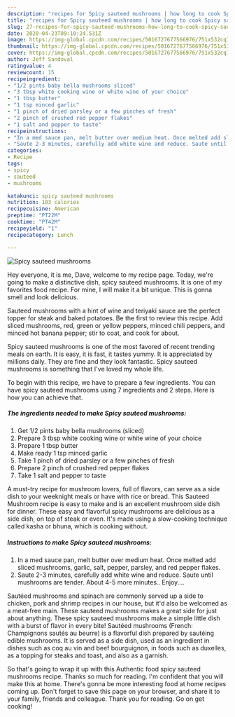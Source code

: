 ```yaml
---
description: "recipes for Spicy sauteed mushrooms | how long to cook Spicy sauteed mushrooms"
title: "recipes for Spicy sauteed mushrooms | how long to cook Spicy sauteed mushrooms"
slug: 27-recipes-for-spicy-sauteed-mushrooms-how-long-to-cook-spicy-sauteed-mushrooms
date: 2020-04-23T09:10:24.531Z
image: https://img-global.cpcdn.com/recipes/5016727677566976/751x532cq70/spicy-sauteed-mushrooms-recipe-main-photo.jpg
thumbnail: https://img-global.cpcdn.com/recipes/5016727677566976/751x532cq70/spicy-sauteed-mushrooms-recipe-main-photo.jpg
cover: https://img-global.cpcdn.com/recipes/5016727677566976/751x532cq70/spicy-sauteed-mushrooms-recipe-main-photo.jpg
author: Jeff Sandoval
ratingvalue: 4
reviewcount: 15
recipeingredient:
- "1/2 pints baby bella mushrooms sliced"
- "3 tbsp white cooking wine or white wine of your choice"
- "1 tbsp butter"
- "1 tsp minced garlic"
- "1 pinch of dried parsley or a few pinches of fresh"
- "2 pinch of crushed red pepper flakes"
- "1 salt and pepper to taste"
recipeinstructions:
- "In a med sauce pan, melt butter over medium heat. Once melted add sliced mushrooms, garlic, salt, pepper, parsley, and red pepper flakes."
- "Saute 2-3 minutes, carefully add white wine and reduce. Saute until mushrooms are tender. About 4-5 more minutes.. Enjoy...."
categories:
- Recipe
tags:
- spicy
- sauteed
- mushrooms

katakunci: spicy sauteed mushrooms 
nutrition: 103 calories
recipecuisine: American
preptime: "PT22M"
cooktime: "PT42M"
recipeyield: "1"
recipecategory: Lunch

---
```



![Spicy sauteed mushrooms](https://img-global.cpcdn.com/recipes/5016727677566976/751x532cq70/spicy-sauteed-mushrooms-recipe-main-photo.jpg)

Hey everyone, it is me, Dave, welcome to my recipe page. Today, we're going to make a distinctive dish, spicy sauteed mushrooms. It is one of my favorites food recipe. For mine, I will make it a bit unique. This is gonna smell and look delicious.

Sauteed mushrooms with a hint of wine and teriyaki sauce are the perfect topper for steak and baked potatoes. Be the first to review this recipe. Add sliced mushrooms, red, green or yellow peppers, minced chili peppers, and minced hot banana pepper; stir to coat, and cook for about.

Spicy sauteed mushrooms is one of the most favored of recent trending meals on earth. It is easy, it is fast, it tastes yummy. It is appreciated by millions daily. They are fine and they look fantastic. Spicy sauteed mushrooms is something that I've loved my whole life.


To begin with this recipe, we have to prepare a few ingredients. You can have spicy sauteed mushrooms using 7 ingredients and 2 steps. Here is how you can achieve that.

<!--inarticleads1-->

##### The ingredients needed to make Spicy sauteed mushrooms:

1. Get 1/2 pints baby bella mushrooms (sliced)
1. Prepare 3 tbsp white cooking wine or white wine of your choice
1. Prepare 1 tbsp butter
1. Make ready 1 tsp minced garlic
1. Take 1 pinch of dried parsley or a few pinches of fresh
1. Prepare 2 pinch of crushed red pepper flakes
1. Take 1 salt and pepper to taste


A must-try recipe for mushroom lovers, full of flavors, can serve as a side dish to your weeknight meals or have with rice or bread. This Sauteed Mushroom recipe is easy to make and is an excellent mushroom side dish for dinner. These easy and flavorful spicy mushrooms are delicious as a side dish, on top of steak or even. It&#39;s made using a slow-cooking technique called kasha or bhuna, which is cooking without. 

<!--inarticleads2-->

##### Instructions to make Spicy sauteed mushrooms:

1. In a med sauce pan, melt butter over medium heat. Once melted add sliced mushrooms, garlic, salt, pepper, parsley, and red pepper flakes.
1. Saute 2-3 minutes, carefully add white wine and reduce. Saute until mushrooms are tender. About 4-5 more minutes.. Enjoy....


Sautéed mushrooms and spinach are commonly served up a side to chicken, pork and shrimp recipes in our house, but it&#39;d also be welcomed as a meat-free main. These sauteed mushrooms makes a great side for just about anything. These spicy sauteed mushrooms make a simple little dish with a burst of flavor in every bite! Sautéed mushrooms (French: Champignons sautés au beurre) is a flavorful dish prepared by sautéing edible mushrooms. It is served as a side dish, used as an ingredient in dishes such as coq au vin and beef bourguignon, in foods such as duxelles, as a topping for steaks and toast, and also as a garnish. 

So that's going to wrap it up with this Authentic food spicy sauteed mushrooms recipe. Thanks so much for reading. I'm confident that you will make this at home. There's gonna be more interesting food at home recipes coming up. Don't forget to save this page on your browser, and share it to your family, friends and colleague. Thank you for reading. Go on get cooking!
